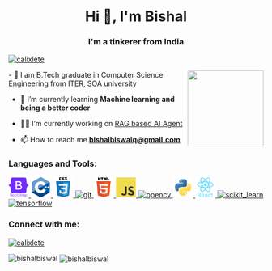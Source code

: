 <h1 align="center">Hi 👋, I'm Bishal</h1>
<h3 align="center">I'm a tinkerer from India</h3>

<p align="left"> <a href="https://twitter.com/calixlete" target="blank"><img src="https://img.shields.io/twitter/follow/calixlete?logo=twitter&style=for-the-badge" alt="calixlete" /></a> </p>
<img src="https://github.com/BishalBiswal/BishalBiswal/blob/main/a-bull-with-glasses-wearing-office-shirt-working-on-computer-611747640.png" width="150" height="150" align="right">
- 📝 I am B.Tech graduate in Computer Science Engineering from ITER, SOA university

- 🌱 I’m currently learning **Machine learning and being a better coder**

- 👨‍💻 I’m currently working on [RAG based AI Agent](https://github.com/BishalBiswal/Tech-Journalist-AI-Agent)

- 📫 How to reach me **<bishalbiswalq@gmail.com>**

<h3 align="left">Languages and Tools:</h3>
<p align="left"> <a href="https://getbootstrap.com" target="_blank" rel="noreferrer"> <img src="https://raw.githubusercontent.com/devicons/devicon/master/icons/bootstrap/bootstrap-plain-wordmark.svg" alt="bootstrap" width="40" height="40"/> </a> <a href="https://www.w3schools.com/cpp/" target="_blank" rel="noreferrer"> <img src="https://raw.githubusercontent.com/devicons/devicon/master/icons/cplusplus/cplusplus-original.svg" alt="cplusplus" width="40" height="40"/> </a> <a href="https://www.w3schools.com/css/" target="_blank" rel="noreferrer"> <img src="https://raw.githubusercontent.com/devicons/devicon/master/icons/css3/css3-original-wordmark.svg" alt="css3" width="40" height="40"/> </a> <a href="https://git-scm.com/" target="_blank" rel="noreferrer"> <img src="https://www.vectorlogo.zone/logos/git-scm/git-scm-icon.svg" alt="git" width="40" height="40"/> </a> <a href="https://www.w3.org/html/" target="_blank" rel="noreferrer"> <img src="https://raw.githubusercontent.com/devicons/devicon/master/icons/html5/html5-original-wordmark.svg" alt="html5" width="40" height="40"/> </a> <a href="https://developer.mozilla.org/en-US/docs/Web/JavaScript" target="_blank" rel="noreferrer"> <img src="https://raw.githubusercontent.com/devicons/devicon/master/icons/javascript/javascript-original.svg" alt="javascript" width="40" height="40"/> </a> <a href="https://opencv.org/" target="_blank" rel="noreferrer"> <img src="https://www.vectorlogo.zone/logos/opencv/opencv-icon.svg" alt="opencv" width="40" height="40"/> </a> <a href="https://www.python.org" target="_blank" rel="noreferrer"> <img src="https://raw.githubusercontent.com/devicons/devicon/master/icons/python/python-original.svg" alt="python" width="40" height="40"/> </a> <a href="https://reactjs.org/" target="_blank" rel="noreferrer"> <img src="https://raw.githubusercontent.com/devicons/devicon/master/icons/react/react-original-wordmark.svg" alt="react" width="40" height="40"/> </a> <a href="https://scikit-learn.org/" target="_blank" rel="noreferrer"> <img src="https://upload.wikimedia.org/wikipedia/commons/0/05/Scikit_learn_logo_small.svg" alt="scikit_learn" width="40" height="40"/> </a> <a href="https://www.tensorflow.org" target="_blank" rel="noreferrer"> <img src="https://www.vectorlogo.zone/logos/tensorflow/tensorflow-icon.svg" alt="tensorflow" width="40" height="40"/> </a> </p>

<h3 align="left">Connect with me:</h3>
<p align="left">
<a href="https://twitter.com/calixlete" target="blank"><img align="center" src="https://raw.githubusercontent.com/rahuldkjain/github-profile-readme-generator/master/src/images/icons/Social/twitter.svg" alt="calixlete" height="30" width="40" /></a>
</p>

<p><img align="left" src="https://github-readme-stats.vercel.app/api/top-langs?username=bishalbiswal&show_icons=true&locale=en&layout=compact" alt="bishalbiswal" /></p>

<p>&nbsp;<img align="center" src="https://github-readme-stats.vercel.app/api?username=bishalbiswal&show_icons=true&locale=en" alt="bishalbiswal" /></p>

